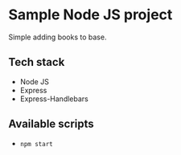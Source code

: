 # Sample Node JS project

Simple adding books to base.

## Tech stack

- Node JS
- Express
- Express-Handlebars

## Available scripts

- `npm start`

